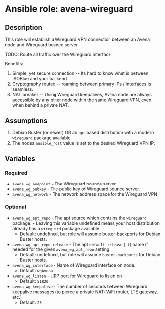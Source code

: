 # Ansible role: avena-wireguard

## Description

This role will establish a Wireguard VPN connection between an Avena node and
Wireguard bounce server.

TODO: Route all traffic over the Wireguard interface

Benefits:

1. Simple, yet secure connection -- Its hard to know what is between ISOBlue and
   your backend.
2. Cryptography routed -- roaming between primary IPs / interfaces is seamless.
3. NAT breaker -- Using Wireguard keepalives, Avena node are always accessible
   by any other node within the same Wireguard VPN, even when behind a private
   NAT.

## Assumptions

1. Debian Buster (or newer) OR an `apt` based distribution with a modern
   `wireguard` package available.
2. The nodes `ansible_host` value is set to the desired Wireguard VPN IP.

## Variables

### Required

- `avena_wg_endpoint` - The Wireguard bounce server.
- `avena_wg_pubkey` - The public key of Wireguard bounce server.
- `avena_wg_network` - The network address space for the Wireguard VPN

### Optional

- `avena_wg_apt_repo` - The apt source which contains the `wireguard` package. -
  Leaving this variable undefined means your host distribution already has a
  `wireguard` package available.
  - Default: undefined, but role will assume buster-backports for Debian Buster
    hosts.
- `avena_wg_apt_repo_release` - The apt `default release` (`-t`) name if needed
  for the given `avena_wg_apt_repo` setting.
  - Default: undefined, but role will assume `buster-backports` for Debian
    Buster hosts.
- `avena_wg_interface` - Name of Wireguard interface on node.
  - Default: `wgAvena`
- `avena_wg_listen` - UDP port for Wireguard to listen on
  - Default: `51820`
- `avena_wg_keepalive` - The number of seconds between Wireguard keepalive
  messages (to pierce a private NAT: WiFi router, LTE gateway, etc.)
  - Default: `25`
